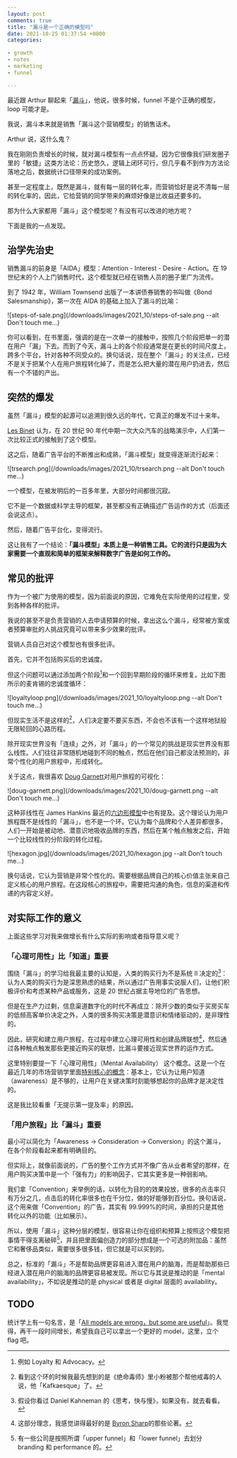 ```yaml
---
layout: post
comments: true
title: "漏斗是一个正确的模型吗"
date: 2021-10-25 01:37:54 +0800
categories: 

- growth
- notes
- marketing
- funnel

---
```


最近跟 Arthur 聊起来「[漏斗](https://www.google.com.hk/search?q=%E9%94%80%E5%94%AE%E6%BC%8F%E6%96%97&tbm=isch&ved=2ahUKEwjUnbiB8-bzAhVSzIsBHQc9BsoQ2-cCegQIABAA&oq=%E9%94%80%E5%94%AE%E6%BC%8F%E6%96%97&gs_lcp=CgNpbWcQAzIFCAAQgARQ2RlY_h5gmCFoAHAAeACAAbsBiAH_CpIBAzEuOZgBAKABAaoBC2d3cy13aXotaW1nwAEB&sclient=img&ei=RlZ3YdTiAdKYr7wPh_qY0Aw&bih=943&biw=1480)」，他说，很多时候，funnel 不是个正确的模型，loop 可能才是。

我说，漏斗本来就是销售「漏斗这个营销模型」的销售话术。

Arthur 说，这什么鬼？

我在刚刚负责增长的时候，就对漏斗模型有一点点怀疑。因为它很像我们研发圈子里的「敏捷」这类方法论：历史悠久，逻辑上闭环可行，但几乎看不到作为方法论落地之后，数据统计口径带来的成功案例。

甚至一定程度上，既然是漏斗，就有每一层的转化率，而营销恰好是说不清每一层的转化率的，因此，它给营销的同学带来的麻烦好像是比收益还要多的。

那为什么大家都用「漏斗」这个模型呢？有没有可以改进的地方呢？

下面是我的一点发现。

## 治学先治史

销售漏斗的前身是「AIDA」模型：Attention - Interest - Desire - Action。在 19 世纪末的个人上门销售时代，这个模型就已经在销售人员的圈子里广为流传。

到了 1942 年，William Townsend 出版了一本讲债券销售的书叫做《Bond Salesmanship》，第一次在 AIDA 的基础上加入了漏斗的比喻：

![steps-of-sale.png](/downloads/images/2021_10/steps-of-sale.png --alt Don't touch me...)

你可以看到，在书里面，强调的是在一次单一的接触中，按照几个阶段把单一的潜在用户「漏」下去。而到了今天，漏斗上的各个阶段通常是在更长的时间尺度上，跨多个平台，针对各种不同受众的。换句话说，现在整个「漏斗」的关注点，已经不是关于把某个人在用户旅程转化掉了，而是怎么把大量的潜在用户扔进去，然后有一个不错的产出。

## 突然的爆发

虽然「漏斗」模型的起源可以追溯到很久远的年代，它真正的爆发不过十来年。

[Les Binet](https://twitter.com/binetles) 认为，在 20 世纪 90 年代中期一次大众汽车的战略演示中，人们第一次比较正式的接触到了这个模型。

这之后，随着广告平台的不断推出和成熟，「漏斗模型」就变得逐渐流行起来：

![trsearch.png](/downloads/images/2021_10/trsearch.png --alt Don't touch me...)

一个模型，在被发明后的一百多年里，大部分时间都很沉寂。

它不是一个数据或科学主导的框架，甚至都没有正确描述广告运作的方式（后面还会说这点）。

然后，随着广告平台化，变得流行。

这让我有了一个结论：**「漏斗模型」本质上是一种销售工具。它的流行只是因为大家需要一个直观和简单的框架来解释数字广告是如何工作的。**

## 常见的批评

作为一个被广为使用的模型，因为前面说的原因，它难免在实际使用的过程里，受到各种各样的批评。

我说的甚至不是负责营销的人去申请预算的时候，拿出这么个漏斗，经常被方案或者预算审批的人挑战究竟可以带来多少效果的批评。

营销人员自己对这个模型也有很多批评。

首先，它并不包括购买后的忠诚度。

但这个问题可以通过添加两个阶段[^1]和一个回到早期阶段的循环来修复。比如下图所示的麦肯锡的忠诚度循环：

![loyaltyloop.png](/downloads/images/2021_10/loyaltyloop.png --alt Don't touch me...)

但现实生活不是这样的[^2]，人们决定要不要买东西，不会也不该有一个这样地狱般无限轮回的心路历程。

除开现实世界没有「连续」之外，对「漏斗」的一个常见的挑战是现实世界没有那么线性。人们往往非常随机地碰到不同的触点，然后在他们自己都没法预测的，非常个性化的用户旅程中，形成转化。


关于这点，我很喜欢 [Doug Garnett](https://douggarnett.com/)对用户旅程的可视化：

![doug-garnett.png](/downloads/images/2021_10/doug-garnett.png --alt Don't touch me...)

这种非线性在 James Hankins 最近的[六边形模型](https://www.marketingweek.com/forget-funnels-new-model-path-to-purchase/)中也有提及。这个理论认为用户旅程既不是线性的「漏斗」，也不是一个环。它认为每个品牌和个人差异都很多，人们一开始是被动地、潜意识地吸收品牌的东西，然后在某个触点触发之后，开始一个比较线性的分阶段的转化过程。

![hexagon.jpg](/downloads/images/2021_10/hexagon.jpg --alt Don't touch me...)

换句话说，它认为营销是非常个性化的。需要根据品牌自己的核心价值主张来自己定义核心的用户旅程。在这段核心的旅程中，需要把沟通的角色，信息的渠道和传递的内容定义好。

## 对实际工作的意义

上面这些学习对我来做增长有什么实际的影响或者指导意义呢？

### 「心理可用性」比「知道」重要

围绕「漏斗」的学习给我最主要的认知是，人类的购买行为不是系统 II 决定的[^3]：认为人类的购买行为是深思熟虑的结果，所以通过广告用事实说服人们，让他们积极评价和考虑某种产品或服务，这是 20 世纪占据主导地位的广告思想。

但是在生产力过剩，信息渠道数字化的时代不再成立：除开少数的类似于买房买车的低频高客单价决定之外，人类的很多购买决策是潜意识和情绪驱动的，是非理性的。

因此，研究和建立用户旅程，在过程中建立心理可用性和创建品牌联想[^4]，然后通过各种触点触发那些更接近购买的联想，比漏斗要接近现实世界的运作方式。

这里特别要提一下「心理可用性」（Mental Availability） 这个概念。这是一个在最近几年的市场营销学里面[特别核心的概念](https://byronsharp.wordpress.com/2014/09/29/what-causes-the-double-jeopardy-law/)：基本上，它认为让用户知道（awareness）是不够的，让用户在关键决策时刻能够想起你的品牌才是决定性的。

这是我比较看重「无提示第一提及率」的原因。

### 「用户旅程」比「漏斗」重要

最小可以简化为「Awareness → Consideration → Conversion」的这个漏斗，在各个阶段看起来都有明确目的。

但实际上，就像前面说的，广告的整个工作方式并不像广告从业者希望的那样，在用户购买决策中是一个「强有力」的影响因子，它其实更多是一种弱影响。

我们拿「Convention」来举例的话，以转化为目的的效果投放，很多的点击率只有万分之几，点击后的转化率很多也在千分位，做的好能够到百分位。换句话说，这个用来做「Convention」的广告，其实有 99.999%的时间，承担的只是其他转化以外的功能（比如展示）。

所以，使用「漏斗」这种分层的模型，很容易让你在组织和预算上按照这个模型把事情干得支离破碎[^5]，并且把里面偏创造力的部分想成是一个可选的附加品：虽然它和奢侈品类似，需要很多很多钱，但它就是可以买到的。

总之，标准的「漏斗」不是帮助品牌更容易进入潜在用户的脑海，而是帮助那些已经进入潜在用户的脑海的品牌更容易被发现。所以它与其说是推动的是「mental availability」，不如说是推动的是 physical 或者是 digital 层面的 availability。

## TODO

统计学上有一句名言，是「[All models are wrong，but some are useful](https://en.wikipedia.org/wiki/All_models_are_wrong)」。我觉得，再干一段时间增长，希望我自己可以拿出一个更好的 model，这里，立个 flag 吧。

[^1]: 例如 Loyalty 和 Advocacy。
[^2]: 看到这个环的时候我最先想到的是《绝命毒师》里小粉被那个帮他戒毒的人说，他「Kafkaesque」了。
[^3]: 假设你看过 Daniel Kahneman 的《思考，快与慢》，如果没有，就去看看。
[^4]: 这部分理念，我感觉讲得最好的是 [Byron Sharp](https://www.marketingscience.info/staff/byronsharp/)的那些论著。
[^5]: 有一些公司是按照所谓「upper funnel」和「lower funnel」去划分 branding 和 performance 的。